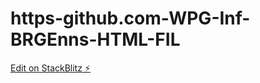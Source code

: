 # https-github.com-WPG-Inf-BRGEnns-HTML-FIL

[Edit on StackBlitz ⚡️](https://stackblitz.com/edit/web-platform-9dqpnu)